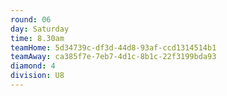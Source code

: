 ```yaml
---
round: 06
day: Saturday
time: 8.30am
teamHome: 5d34739c-df3d-44d8-93af-ccd1314514b1
teamAway: ca385f7e-7eb7-4d1c-8b1c-22f3199bda93
diamond: 4
division: U8
---
```

